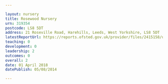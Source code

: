 ```yaml
---

layout: nursery
title: Rosewood Nursery
urn: 319354
postcode: LS8 5DT
address: 21 Roseville Road, Harehills, Leeds, West Yorkshire, LS8 5DT
latestReportUrl: https://reports.ofsted.gov.uk/provider/files/2415158/urn/319354.pdf
teaching: 0
development: 0
leadership: 2
outcomes: 0
overall: 2
date: 01 April 2018 
datePublish: 05/08/2014

---
```

